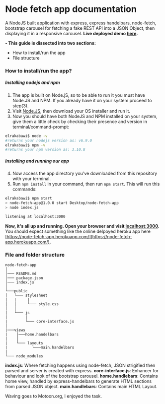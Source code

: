 # Node fetch app documentation
A NodeJS built application with express, express handelbars, node-fetch, bootstrap carousel for fetching a fake REST API into a JSON Object, then displaying it in a responsive carousel. **Live deployed demo [here](https://node-fetch-app.herokuapp.com/).**

**- This guide is dissected into two sections:**
* How to install/run the app
* File structure 


### How to install/run the app?
##### Installing nodejs and npm
1) The app is built on Node.jS, so to be able to run it you must have Node.JS and NPM. If you already have it on your system proceed to step(3).
2) Visit [Node.JS](https://nodejs.org/en/download/), then download your OS installer and run it.
3) Now you should have both NodeJS and NPM installed on your system, give them a little check by checking their presence and version in terminal/command-prompt:
  ```bash
  elrakabawi$ node -v
  #returns your nodejs version as: v6.9.0
  elrakabawi$ npm -v
  #returns your npm version as: 3.10.8
  ```
##### Installing and running our app
4) Now access the app directory you've downloaded from this repository with your terminal.
5) Run ```npm install``` in your command, then run ```npm start```. This will run this commands: 

  ```bash
  elrakabawi$ npm start
  > node-fetch-app@1.0.0 start Desktop/node-fetch-app
  > node index.js

  listening at localhost:3000
  ```
**Now, it's all up and running. Open your browser and visit [localhost:3000](http://localhost:3000).** You should expect something like the online delpoyed heroku app here [https://node-fetch-app.herokuapp.com/](https://node-fetch-app.herokuapp.com/).




### File and folder structure

```
node-fetch-app
│
│─── README.md
│─── package.json
│─── index.js      
│               
└───public
│   └─── stylesheet
|   |     |
|   |     └─── style.css
│   │   
|   └─── js
|        |
|        └─── core-interface.js 
│   
|───views
|    │───home.handelbars
|    │
|    └─── layouts                 
|           └───main.handelbars  
|
└─── node_modules   
```

**index.js**:  Where fetching happens using node-fetch, JSON strigified then parsed and server is created with express.
**core-interface.js**: Enhancer for behaviour and look of the bootstrap carousel.
**home.handlebars**: Contains home view, handled by express-handelbars to generate HTML sections from parsed JSON object.
**main.handlebars**: Contains main HTML Layout.



Waving goes to Motoon.org, I enjoyed the task.
